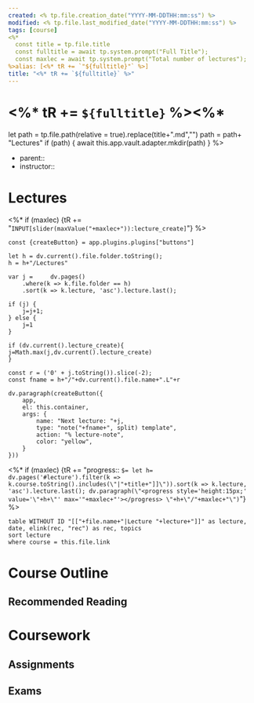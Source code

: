 ```yaml
---
created: <% tp.file.creation_date("YYYY-MM-DDTHH:mm:ss") %>
modified: <% tp.file.last_modified_date("YYYY-MM-DDTHH:mm:ss") %>
tags: [course]
<%*
  const title = tp.file.title
  const fulltitle = await tp.system.prompt("Full Title");
  const maxlec = await tp.system.prompt("Total number of lectures");
%>alias: [<%* tR += `"${fulltitle}"` %>]
title: "<%* tR += `${fulltitle}` %>"
---
```



# <%* tR += `${fulltitle}` %><%*
let path = tp.file.path(relative = true).replace(title+".md","")
path = path+ "Lectures"
if (path) {
    await this.app.vault.adapter.mkdir(path)
}
%>

- parent:: 
- instructor::

# Lectures
<%* if (maxlec) {tR += "`INPUT[slider(maxValue("+maxlec+")):lecture_create]`"} %>
```dataviewjs
const {createButton} = app.plugins.plugins["buttons"]

let h = dv.current().file.folder.toString();
h = h+"/Lectures"

var j = 	dv.pages()
	.where(k => k.file.folder == h)
	.sort(k => k.lecture, 'asc').lecture.last();

if (j) {
	j=j+1;
} else {
	j=1
}

if (dv.current().lecture_create){
j=Math.max(j,dv.current().lecture_create)
}

const r = ('0' + j.toString()).slice(-2);
const fname = h+"/"+dv.current().file.name+".L"+r

dv.paragraph(createButton({
	app, 
	el: this.container, 
	args: {
		name: "Next lecture: "+j, 
		type: "note("+fname+", split) template", 
		action: "% lecture-note", 
		color: "yellow",
	}
}))
```

<%* if (maxlec) {tR += "progress:: `$= let h= dv.pages('#lecture').filter(k =>  k.course.toString().includes(\"|"+title+"]]\")).sort(k => k.lecture, 'asc').lecture.last(); dv.paragraph(\"<progress style='height:15px;' value='\"+h+\"' max='"+maxlec+"'></progress> \"+h+\"/"+maxlec+"\")`"} %>

```dataview
table WITHOUT ID "[["+file.name+"|Lecture "+lecture+"]]" as lecture, date, elink(rec, "rec") as rec, topics
sort lecture
where course = this.file.link
```

# Course Outline

## Recommended Reading

# Coursework

## Assignments

## Exams
